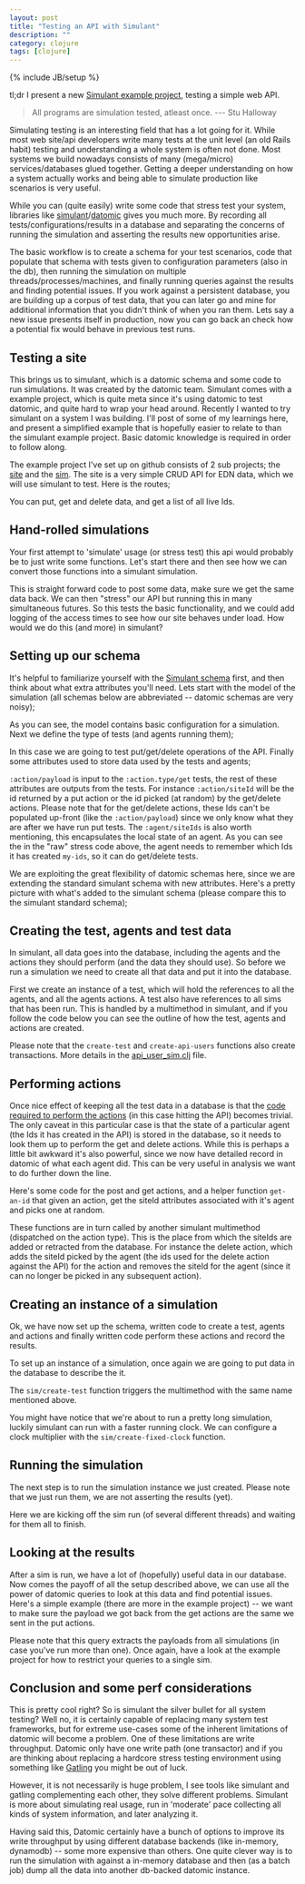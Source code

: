 ```yaml
---
layout: post
title: "Testing an API with Simulant"
description: ""
category: clojure
tags: [clojure]
---
```

{% include JB/setup %}

tl;dr I present a new [Simulant example project](https://github.com/martintrojer/simulant-bootstrap), testing a simple web API.

> All programs are simulation tested, atleast once.
> --- Stu Halloway

Simulating testing is an interesting field that has a lot going for it. While most web site/api developers write many tests at the unit level (an old Rails habit) testing and understanding a whole system is often not done. Most systems we build nowadays consists of many (mega/micro) services/databases glued together. Getting a deeper understanding on how a system actually works and being able to simulate production like scenarios is very useful.

While you can (quite easily) write some code that stress test your system, libraries like [simulant](https://github.com/Datomic/simulant)/[datomic](http://www.datomic.com) gives you much more. By recording all tests/configurations/results in a database and separating the concerns of running the simulation and asserting the results new opportunities arise.

The basic workflow is to create a schema for your test scenarios, code that populate that schema with tests given to configuration parameters (also in the db), then running the simulation on multiple threads/processes/machines, and finally running queries against the results and finding potential issues. If you work against a persistent database, you are building up a corpus of test data, that you can later go and mine for additional information that you didn't think of when you ran them. Lets say a new issue presents itself in production, now you can go back an check how a potential fix would behave in previous test runs.

## Testing a site

This brings us to simulant, which is a datomic schema and some code to run simulations. It was created by the datomic team. Simulant comes with a example project, which is quite meta since it's using datomic to test datomic, and quite hard to wrap your head around. Recently I wanted to try simulant on a system I was building. I'll post of some of my learnings here, and present a simplified example that is hopefully easier to relate to than the simulant example project. Basic datomic knowledge is required in order to follow along.

The example project I've set up on github consists of 2 sub projects; the [site](https://github.com/martintrojer/simulant-bootstrap/tree/master/site) and the [sim](https://github.com/martintrojer/simulant-bootstrap/tree/master/sim). The site is a very simple CRUD API for EDN data, which we will use simulant to test. Here is the routes;
<script src="https://gist.github.com/martintrojer/6657390.js?file=routes.clj"> </script>

You can put, get and delete data, and get a list of all live Ids.

## Hand-rolled simulations

Your first attempt to 'simulate' usage (or stress test) this api would probably be to just write some functions. Let's start there and then see how we can convert those functions into a simulant simulation.
<script src="https://gist.github.com/martintrojer/6657390.js?file=api-tester.clj"> </script>

This is straight forward code to post some data, make sure we get the same data back. We can then "stress" our API but running this in many simultaneous futures. So this tests the basic functionality, and we could add logging of the access times to see how our site behaves under load. How would we do this (and more) in simulant?

## Setting up our schema

It's helpful to familiarize yourself with the [Simulant schema](https://github.com/Datomic/simulant/wiki/Schema-diagram) first, and then think about what extra attributes you'll need. Lets start with the model of the simulation (all schemas below are abbreviated -- datomic schemas are very noisy);
<script src="https://gist.github.com/martintrojer/6657390.js?file=model.edn"> </script>

As you can see, the model contains basic configuration for a simulation. Next we define the type of tests (and agents running them);
<script src="https://gist.github.com/martintrojer/6657390.js?file=test.edn"> </script>

In this case we are going to test put/get/delete operations of the API. Finally some attributes used to store data used by the tests and agents;
<script src="https://gist.github.com/martintrojer/6657390.js?file=api-user-data.edn"> </script>

`:action/payload` is input to the `:action.type/get` tests, the rest of these attributes are outputs from the tests. For instance `:action/siteId` will be the id returned by a put action or the id picked (at random) by the get/delete actions. Please note that for the get/delete actions, these Ids can't be populated up-front (like the `:action/payload`) since we only know what they are after we have run put tests. The `:agent/siteIds` is also worth mentioning, this encapsulates the local state of an agent. As you can see the in the "raw" stress code above, the agent needs to remember which Ids it has created `my-ids`, so it can do get/delete tests.

We are exploiting the great flexibility of datomic schemas here, since we are extending the standard simulant schema with new attributes. Here's a pretty picture with what's added to the simulant schema (please compare this to the simulant standard schema);
<script src="https://gist.github.com/martintrojer/6657390.js?file=schema.org"> </script>

## Creating the test, agents and test data
In simulant, all data goes into the database, including the agents and the actions they should perform (and the data they should use). So before we run a simulation we need to create all that data and put it into the database.

First we create an instance of a test, which will hold the references to all the agents, and all the agents actions. A test also have references to all sims that has been run. This is handled by a multimethod in simulant, and if you follow the code below you can see the outline of how the test, agents and actions are created.
<script src="https://gist.github.com/martintrojer/6657390.js?file=create-test.clj"> </script>

Please note that the `create-test` and `create-api-users` functions also create transactions. More details in the [api_user_sim.clj](https://github.com/martintrojer/simulant-bootstrap/blob/master/sim/src/api_user_sim.clj) file.

## Performing actions

Once nice effect of keeping all the test data in a database is that the [code required to perform the actions](https://github.com/martintrojer/simulant-bootstrap/blob/master/sim/src/api_user_agent.clj) (in this case hitting the API) becomes trivial. The only caveat in this particular case is that the state of a particular agent (the Ids it has created in the API) is stored in the database, so it needs to look them up to perform the get and delete actions. While this is perhaps a little bit awkward it's also powerful, since we now have detailed record in datomic of what each agent did. This can be very useful in analysis we want to do further down the line.

Here's some code for the post and get actions, and a helper function `get-an-id` that given an action, get the siteId attributes associated with it's agent and picks one at random.
<script src="https://gist.github.com/martintrojer/6657390.js?file=api-user-agent.clj"> </script>

These functions are in turn called by another simulant multimethod (dispatched on the action type). This is the place from which the siteIds are added or retracted from the database. For instance the delete action, which adds the siteId picked by the agent (the ids used for the delete action against the API) for the action and removes the siteId for the agent (since it can no longer be picked in any subsequent action).
<script src="https://gist.github.com/martintrojer/6657390.js?file=delete-action.clj"> </script>

## Creating an instance of a simulation

Ok, we have now set up the schema, written code to create a test, agents and actions and finally written code perform these actions and record the results.

To set up an instance of a simulation, once again we are going to put data in the database to describe the it.
<script src="https://gist.github.com/martintrojer/6657390.js?file=create-sim-instance.clj"> </script>

The `sim/create-test` function triggers the multimethod with the same name mentioned above.

You might have notice that we're about to run a pretty long simulation, luckily simulant can run with a faster running clock. We can configure a clock multiplier with the `sim/create-fixed-clock` function.

## Running the simulation

The next step is to run the simulation instance we just created. Please note that we just run them, we are not asserting the results (yet).
<script src="https://gist.github.com/martintrojer/6657390.js?file=runs.clj"> </script>

Here we are kicking off the sim run (of several different threads) and waiting for them all to finish.

## Looking at the results

After a sim is run, we have a lot of (hopefully) useful data in our database. Now comes the payoff of all the setup described above, we can use all the power of datomic queries to look at this data and find potential issues. Here's a simple example (there are more in the example project) -- we want to make sure the payload we got back from the get actions are the same we sent in the put actions.
<script src="https://gist.github.com/martintrojer/6657390.js?file=payload-assert.clj"> </script>

Please note that this query extracts the payloads from all simulations (in case you've run more than one). Once again, have a look at the example project for how to restrict your queries to a single sim.

## Conclusion and some perf considerations

This is pretty cool right? So is simulant the silver bullet for all system testing? Well no, it is certainly capable of replacing many system test frameworks, but for extreme use-cases some of the inherent limitations of datomic will become a problem. One of these limitations are write throughput. Datomic only have one write path (one transactor) and if you are thinking about replacing a hardcore stress testing environment using something like [Gatling](http://gatling-tool.org/) you might be out of luck.

However, it is not necessarily is huge problem, I see tools like simulant and gatling complementing each other, they solve different problems. Simulant is more about simulating real usage, run in 'moderate' pace collecting all kinds of system information, and later analyzing it.

Having said this, Datomic certainly have a bunch of options to improve its write throughput by using different database backends (like in-memory, dynamodb) -- some more expensive than others. One quite clever way is to run the simulation with against a in-memory database and then (as a batch job) dump all the data into another db-backed datomic instance.
